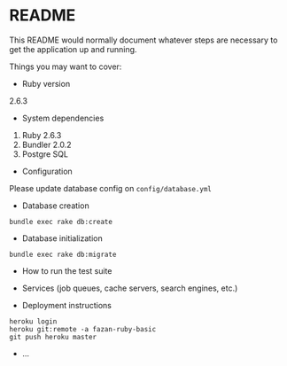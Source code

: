 # README

This README would normally document whatever steps are necessary to get the
application up and running.

Things you may want to cover:

* Ruby version

2.6.3

* System dependencies

1. Ruby 2.6.3
2. Bundler 2.0.2
3. Postgre SQL

* Configuration

Please update database config on `config/database.yml`

* Database creation

```
bundle exec rake db:create
```

* Database initialization

```
bundle exec rake db:migrate
```

* How to run the test suite

* Services (job queues, cache servers, search engines, etc.)

* Deployment instructions

```
heroku login
heroku git:remote -a fazan-ruby-basic
git push heroku master
```

* ...
